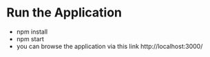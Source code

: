 # Run the Application

-  npm install
-  npm start
-  you can browse the application via this link http://localhost:3000/

